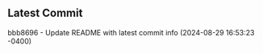 
## Latest Commit
bbb8696 - Update README with latest commit info (2024-08-29 16:53:23 -0400) <Yunxi-Zhou>
